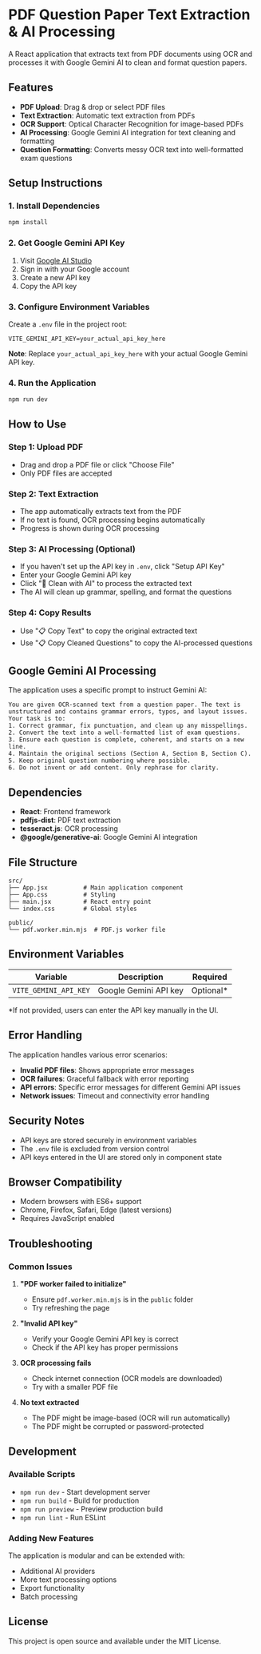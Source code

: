# PDF Question Paper Text Extraction & AI Processing

A React application that extracts text from PDF documents using OCR and processes it with Google Gemini AI to clean and format question papers.

## Features

- **PDF Upload**: Drag & drop or select PDF files
- **Text Extraction**: Automatic text extraction from PDFs
- **OCR Support**: Optical Character Recognition for image-based PDFs
- **AI Processing**: Google Gemini AI integration for text cleaning and formatting
- **Question Formatting**: Converts messy OCR text into well-formatted exam questions

## Setup Instructions

### 1. Install Dependencies

```bash
npm install
```

### 2. Get Google Gemini API Key

1. Visit [Google AI Studio](https://makersuite.google.com/app/apikey)
2. Sign in with your Google account
3. Create a new API key
4. Copy the API key

### 3. Configure Environment Variables

Create a `.env` file in the project root:

```env
VITE_GEMINI_API_KEY=your_actual_api_key_here
```

**Note**: Replace `your_actual_api_key_here` with your actual Google Gemini API key.

### 4. Run the Application

```bash
npm run dev
```

## How to Use

### Step 1: Upload PDF
- Drag and drop a PDF file or click "Choose File"
- Only PDF files are accepted

### Step 2: Text Extraction
- The app automatically extracts text from the PDF
- If no text is found, OCR processing begins automatically
- Progress is shown during OCR processing

### Step 3: AI Processing (Optional)
- If you haven't set up the API key in `.env`, click "Setup API Key"
- Enter your Google Gemini API key
- Click "🤖 Clean with AI" to process the extracted text
- The AI will clean up grammar, spelling, and format the questions

### Step 4: Copy Results
- Use "📋 Copy Text" to copy the original extracted text
- Use "📋 Copy Cleaned Questions" to copy the AI-processed questions

## Google Gemini AI Processing

The application uses a specific prompt to instruct Gemini AI:

```
You are given OCR-scanned text from a question paper. The text is unstructured and contains grammar errors, typos, and layout issues.
Your task is to:
1. Correct grammar, fix punctuation, and clean up any misspellings.
2. Convert the text into a well-formatted list of exam questions.
3. Ensure each question is complete, coherent, and starts on a new line.
4. Maintain the original sections (Section A, Section B, Section C).
5. Keep original question numbering where possible.
6. Do not invent or add content. Only rephrase for clarity.
```

## Dependencies

- **React**: Frontend framework
- **pdfjs-dist**: PDF text extraction
- **tesseract.js**: OCR processing
- **@google/generative-ai**: Google Gemini AI integration

## File Structure

```
src/
├── App.jsx          # Main application component
├── App.css          # Styling
├── main.jsx         # React entry point
└── index.css        # Global styles

public/
└── pdf.worker.min.mjs  # PDF.js worker file
```

## Environment Variables

| Variable | Description | Required |
|----------|-------------|----------|
| `VITE_GEMINI_API_KEY` | Google Gemini API key | Optional* |

*If not provided, users can enter the API key manually in the UI.

## Error Handling

The application handles various error scenarios:

- **Invalid PDF files**: Shows appropriate error messages
- **OCR failures**: Graceful fallback with error reporting
- **API errors**: Specific error messages for different Gemini API issues
- **Network issues**: Timeout and connectivity error handling

## Security Notes

- API keys are stored securely in environment variables
- The `.env` file is excluded from version control
- API keys entered in the UI are stored only in component state

## Browser Compatibility

- Modern browsers with ES6+ support
- Chrome, Firefox, Safari, Edge (latest versions)
- Requires JavaScript enabled

## Troubleshooting

### Common Issues

1. **"PDF worker failed to initialize"**
   - Ensure `pdf.worker.min.mjs` is in the `public` folder
   - Try refreshing the page

2. **"Invalid API key"**
   - Verify your Google Gemini API key is correct
   - Check if the API key has proper permissions

3. **OCR processing fails**
   - Check internet connection (OCR models are downloaded)
   - Try with a smaller PDF file

4. **No text extracted**
   - The PDF might be image-based (OCR will run automatically)
   - The PDF might be corrupted or password-protected

## Development

### Available Scripts

- `npm run dev` - Start development server
- `npm run build` - Build for production
- `npm run preview` - Preview production build
- `npm run lint` - Run ESLint

### Adding New Features

The application is modular and can be extended with:
- Additional AI providers
- More text processing options
- Export functionality
- Batch processing

## License

This project is open source and available under the MIT License.
